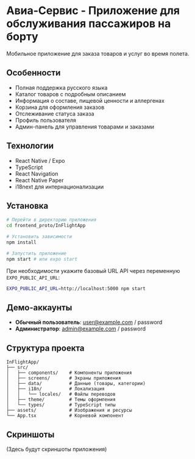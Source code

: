 # Авиа-Сервис - Приложение для обслуживания пассажиров на борту

Мобильное приложение для заказа товаров и услуг во время полета.

## Особенности

- Полная поддержка русского языка
- Каталог товаров с подробным описанием
- Информация о составе, пищевой ценности и аллергенах
- Корзина для оформления заказов
- Отслеживание статуса заказа
- Профиль пользователя
- Админ-панель для управления товарами и заказами

## Технологии

- React Native / Expo
- TypeScript
- React Navigation
- React Native Paper
- i18next для интернационализации

## Установка

```bash
# Перейти в директорию приложения
cd frontend_proto/InFlightApp

# Установить зависимости
npm install

# Запустить приложение
npm start # или expo start
```

При необходимости укажите базовый URL API через переменную
`EXPO_PUBLIC_API_URL`:

```bash
EXPO_PUBLIC_API_URL=http://localhost:5000 npm start
```

## Демо-аккаунты

- **Обычный пользователь**: user@example.com / password
- **Администратор**: admin@example.com / password

## Структура проекта

```
InFlightApp/
├── src/
│   ├── components/    # Компоненты приложения
│   ├── screens/       # Экраны приложения
│   ├── data/          # Данные (товары, категории)
│   ├── i18n/          # Локализация
│   │   └── locales/   # Файлы переводов
│   ├── theme/         # Темы оформления
│   └── types/         # TypeScript типы
├── assets/            # Изображения и ресурсы
└── App.tsx            # Корневой компонент
```

## Скриншоты

(Здесь будут скриншоты приложения)
